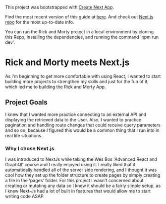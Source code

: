 This project was bootstrapped with [Create Next App](https://github.com/segmentio/create-next-app).

Find the most recent version of this guide at [here](https://github.com/segmentio/create-next-app/blob/master/lib/templates/default/README.md). And check out [Next.js repo](https://github.com/zeit/next.js) for the most up-to-date info.

You can run the Rick and Morty project in a local environment by cloning this Repo, installing the dependencies, and running the command 'npm run dev'.

# Rick and Morty meets Next.js

As i'm beginning to get more comfortable with using React, I wanted to start building more projects to strengthen my skills and just for the fun of it, which led me to building the Rick and Morty App.

## Project Goals

I knew that I wanted more practice connecting to an external API and displaying the retrieved data to the User. Also, I wanted to practice pagination and handling route changes that could receive query parameters and so on, because I figured this would be a common thing that I run into in real life situations.

### Why I chose Next.js

I was introduced to NextJs while taking the Wes Bos 'Advanced React and GraphQl' course and I really enjoyed using it. I really liked that it automatically handled all of the server side rendering, and I thought it was cool how they set up the folder structure to create pages by simply creating a file in the 'pages' folder. For this project I wasn't concerned about creating or mutating any data so I knew it should be a fairly simple setup, as I knew Next-Js had a lot of built in features that would allow me to start writing code ASAP.
